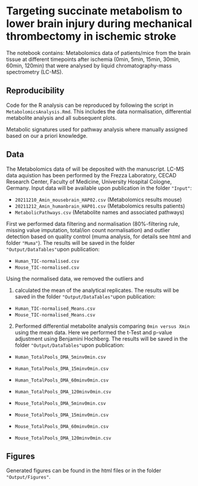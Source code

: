 # Targeting succinate metabolism to lower brain injury during mechanical thrombectomy in ischemic stroke

The notebook contains:
Metabolomics data of patients/mice from the brain tissue at different timepoints after ischemia (0min, 5min, 15min, 30min, 60min, 120min) that were analysed by liquid chromatography-mass spectrometry (LC-MS).

## Reproducibility
Code for the R analysis can be reproduced by following the script in `MetabolomicsAnalysis.Rmd`. This includes the data normalisation, differential metabolite analysis and all subsequent plots.

Metabolic signatures used for pathway analysis where manually assigned based on our a priori knowledge.

## Data
The Metabolomics data of will be deposited with the manuscript. LC-MS data aquistion has been performed by the Frezza Laboratory, CECAD Research Center, Faculty of Medicine, University Hospital Cologne, Germany. Input data will be available upon publication in the folder `"Input"`:

- `20211210_Amin_mousebrain_HAP02.csv` (Metabolomics results mouse)
- `20211212_Amin_humanbrain_HAP01.csv` (Metabolomics results patients)
- `MetabolicPathways.csv` (Metabolite names and associated pathways)

First we performed data filtering and normalisation (80%-filtering rule, missing value imputation, total/ion count normalisation) and outlier detection based on quality control (muma analysis, for details see html and folder `"Muma"`). The results will be saved in the folder `"Output/DataTables"`upon publication:

- `Human_TIC-normalised.csv`
- `Mouse_TIC-normalised.csv`

Using the normalised data, we removed the outliers and 
1. calculated the mean of the analytical replicates. The results will be saved in the folder `"Output/DataTables"`upon publication:

- `Human_TIC-normalised_Means.csv`
- `Mouse_TIC-normalised_Means.csv`

2. Performed differential metabolite analysis comparing `0min versus Xmin` using the mean data. Here we performed the t-Test and p-value adjustment using Benjamini Hochberg. The results will be saved in the folder `"Output/DataTables"`upon publication:

- `Human_TotalPools_DMA_5minv0min.csv`
- `Human_TotalPools_DMA_15minv0min.csv`
- `Human_TotalPools_DMA_60minv0min.csv`
- `Human_TotalPools_DMA_120minv0min.csv`

- `Mouse_TotalPools_DMA_5minv0min.csv`
- `Mouse_TotalPools_DMA_15minv0min.csv`
- `Mouse_TotalPools_DMA_60minv0min.csv`
- `Mouse_TotalPools_DMA_120minv0min.csv`

## Figures
Generated figures can be found in the html files or in the folder `"Output/Figures"`.
